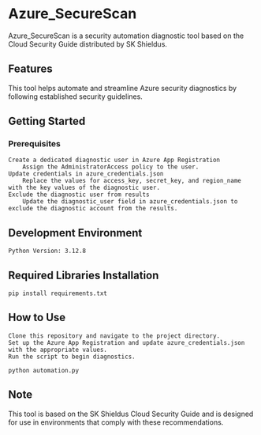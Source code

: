 # Azure_SecureScan

Azure_SecureScan is a security automation diagnostic tool based on the Cloud Security Guide distributed by SK Shieldus.
## Features

This tool helps automate and streamline Azure security diagnostics by following established security guidelines.
## Getting Started
### Prerequisites

    Create a dedicated diagnostic user in Azure App Registration
        Assign the AdministratorAccess policy to the user.
    Update credentials in azure_credentials.json
        Replace the values for access_key, secret_key, and region_name with the key values of the diagnostic user.
    Exclude the diagnostic user from results
        Update the diagnostic_user field in azure_credentials.json to exclude the diagnostic account from the results.

## Development Environment

    Python Version: 3.12.8

## Required Libraries Installation

    pip install requirements.txt

## How to Use

    Clone this repository and navigate to the project directory.
    Set up the Azure App Registration and update azure_credentials.json with the appropriate values.
    Run the script to begin diagnostics.

    python automation.py

## Note

This tool is based on the SK Shieldus Cloud Security Guide and is designed for use in environments that comply with these recommendations.
